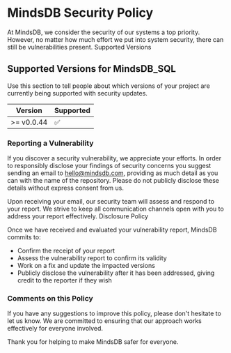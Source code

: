 # MindsDB Security Policy

At MindsDB, we consider the security of our systems a top priority. However, no matter how much effort we put into system security, there can still be vulnerabilities present.
Supported Versions

## Supported Versions for MindsDB_SQL

Use this section to tell people about which versions of your project are
currently being supported with security updates.

|    Version      | Supported          |
|    -------      | ------------------ |
|    >= v0.0.44   | :white_check_mark: |

### Reporting a Vulnerability

If you discover a security vulnerability, we appreciate your efforts. In order to responsibly disclose your findings of security concerns you suggest sending an email to hello@mindsdb.com, providing as much detail as you can with the name of the repository. Please do not publicly disclose these details without express consent from us.

Upon receiving your email, our security team will assess and respond to your report. We strive to keep all communication channels open with you to address your report effectively.
Disclosure Policy

Once we have received and evaluated your vulnerability report, MindsDB commits to:

* Confirm the receipt of your report
* Assess the vulnerability report to confirm its validity
* Work on a fix and update the impacted versions
* Publicly disclose the vulnerability after it has been addressed, giving credit to the reporter if they wish

### Comments on this Policy

If you have any suggestions to improve this policy, please don't hesitate to let us know. We are committed to ensuring that our approach works effectively for everyone involved.

Thank you for helping to make MindsDB safer for everyone.
